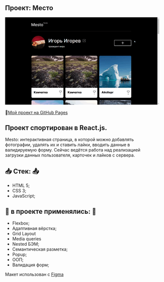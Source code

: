 ## Проект: Место 
<img src="https://github.com/RyzhukIgor/mesto/blob/main/src/images/mesto.gif">  

:open_file_folder:[Мой проект на GitHub Pages](https://ryzhukigor.github.io/mesto/)  

## Проект спортирован в React.js.  
Mesto: интерактивная страница, в которой можно добавлять фотографии, удалять их и ставить лайки, вводить данные в валидируемую форму. Сейчас ведётся работа над реализацией загрузки данных пользователя, карточек и лайков с сервера. 

## :inbox_tray: __Стек:__ :outbox_tray:  
  * HTML 5;
  * CSS 3;
  * JavaScript;
## :pushpin: __в проекте применялись:__ :pushpin:  
  * Flexbox;
  * Адаптивная вёрстка;
  * Grid Layout
  * Media queries
  * Nested БЭМ;
  * Семантическая разметка;
  * Popup;
  * ООП;
  * Валидация форм;  
   
Макет использован с [Figma](https://www.figma.com/file/2cn9N9jSkmxD84oJik7xL7/JavaScript.-Sprint-4?node-id=0%3A1)



